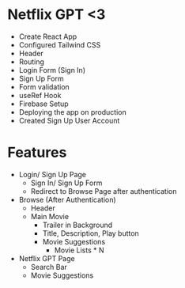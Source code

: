 # Netflix GPT <3

- Create React App
- Configured Tailwind CSS 
- Header
- Routing
- Login Form (Sign In)
- Sign Up Form
- Form validation
- useRef Hook
- Firebase Setup
- Deploying the app on production
- Created Sign Up User Account 


# Features 
- Login/ Sign Up Page
  - Sign In/ Sign Up Form
  - Redirect to Browse Page after authentication 
- Browse (After Authentication)
  - Header
  - Main Movie
    - Trailer in Background
    - Title, Description, Play button
    - Movie Suggestions
      - Movie Lists * N
- Netflix GPT Page
  - Search Bar
  - Movie Suggestions
